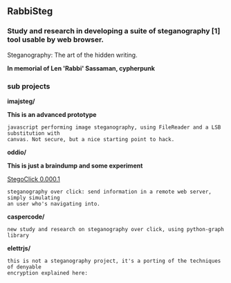 ## RabbiSteg

### Study and research in developing a suite of steganography [1] tool usable by web browser.

Steganography: The art of the hidden writing. 

**In memorial of Len 'Rabbi' Sassaman, cypherpunk**

### sub projects

**imajsteg/**

**This is an advanced prototype**

    javascript performing image steganography, using FileReader and a LSB substitution with
    canvas. Not secure, but a nice starting point to hack.

**oddio/**

**This is just a braindump and some experiment**

[StegoClick 0.000.1](http://www.delirandom.net/20070402/stegoclick-01)
    
    steganography over click: send information in a remote web server, simply simulating 
    an user who's navigating into. 

**caspercode/**

    new study and research on steganography over click, using python-graph library

**elettrjs/**

    this is not a steganography project, it's a porting of the techniques of denyable 
    encryption explained here: 

